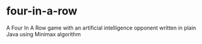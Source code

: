 # four-in-a-row
A Four In A Row game with an artificial intelligence opponent written in plain Java using Minimax algorithm
